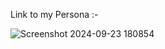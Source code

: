 Link to my Persona :-


![Screenshot 2024-09-23 180854](https://github.com/user-attachments/assets/baffc192-ced0-4dbf-aa54-d7924ad3d768)
